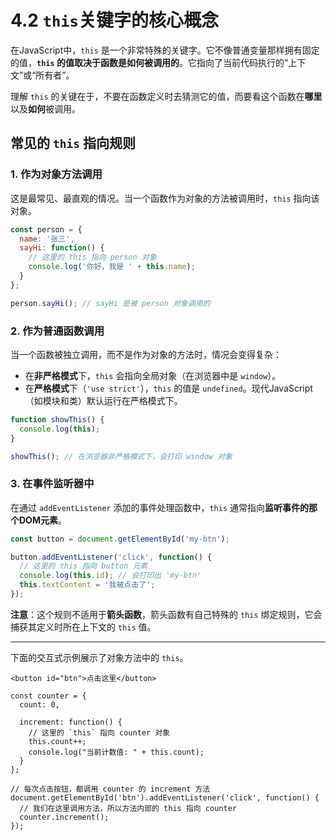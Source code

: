 # 4.2 `this`关键字的核心概念

在JavaScript中，`this` 是一个非常特殊的关键字。它不像普通变量那样拥有固定的值，**`this` 的值取决于函数是如何被调用的**。它指向了当前代码执行的“上下文”或“所有者”。

理解 `this` 的关键在于，不要在函数定义时去猜测它的值，而要看这个函数在**哪里**以及**如何**被调用。

## 常见的 `this` 指向规则

### 1. 作为对象方法调用

这是最常见、最直观的情况。当一个函数作为对象的方法被调用时，`this` 指向该对象。

```javascript
const person = {
  name: '张三',
  sayHi: function() {
    // 这里的 this 指向 person 对象
    console.log('你好，我是 ' + this.name);
  }
};

person.sayHi(); // sayHi 是被 person 对象调用的
```

### 2. 作为普通函数调用

当一个函数被独立调用，而不是作为对象的方法时，情况会变得复杂：
-   在**非严格模式**下，`this` 会指向全局对象（在浏览器中是 `window`）。
-   在**严格模式**下（`'use strict'`），`this` 的值是 `undefined`。现代JavaScript（如模块和类）默认运行在严格模式下。

```javascript
function showThis() {
  console.log(this);
}

showThis(); // 在浏览器非严格模式下，会打印 window 对象
```

### 3. 在事件监听器中

在通过 `addEventListener` 添加的事件处理函数中，`this` 通常指向**监听事件的那个DOM元素**。

```javascript
const button = document.getElementById('my-btn');

button.addEventListener('click', function() {
  // 这里的 this 指向 button 元素
  console.log(this.id); // 会打印出 'my-btn'
  this.textContent = '我被点击了';
});
```
**注意**：这个规则不适用于**箭头函数**，箭头函数有自己特殊的 `this` 绑定规则，它会捕获其定义时所在上下文的 `this` 值。

---

下面的交互式示例展示了对象方法中的 `this`。

```html:interactive
<button id="btn">点击这里</button>
```

```javascript:interactive
const counter = {
  count: 0,
  
  increment: function() {
    // 这里的 `this` 指向 counter 对象
    this.count++;
    console.log("当前计数值: " + this.count);
  }
};

// 每次点击按钮，都调用 counter 的 increment 方法
document.getElementById('btn').addEventListener('click', function() {
  // 我们在这里调用方法，所以方法内部的 this 指向 counter
  counter.increment();
});